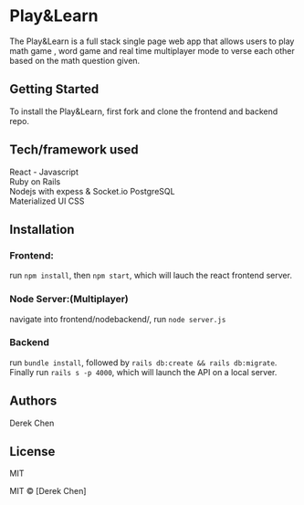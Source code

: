 # Play&Learn
The Play&Learn is a full stack single page web app that allows users to play math game , word game and real time multiplayer mode to verse each other based on the math question given.


## Getting Started
To install the Play&Learn, first fork and clone the frontend and backend repo. 




## Tech/framework used
React - Javascript  
Ruby on Rails  
Nodejs with expess & Socket.io
PostgreSQL  
Materialized UI
CSS

## Installation
### Frontend: 
run `npm install`, then `npm start`, which will lauch the react frontend server.

### Node Server:(Multiplayer)
navigate into frontend/nodebackend/, run `node server.js`

### Backend
run `bundle install`, followed by `rails db:create && rails db:migrate`. Finally run `rails s -p 4000`, which will launch the API on a local server.



## Authors
Derek Chen  


## License
MIT

MIT © [Derek Chen]
